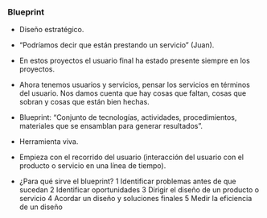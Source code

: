 ### Blueprint

* Diseño estratégico.

* “Podríamos decir que están prestando un servicio” (Juan).

* En estos proyectos el usuario final ha estado presente siempre en los proyectos.

* Ahora tenemos usuarios y servicios, pensar los servicios en términos del usuario. Nos damos cuenta que hay cosas que faltan, cosas que sobran y cosas que están bien hechas.

* Blueprint: “Conjunto de tecnologías, actividades, procedimientos, materiales que se ensamblan para generar resultados”.	

* Herramienta viva.

* Empieza con el recorrido del usuario (interacción del usuario con el producto o servicio en una línea de tiempo).

* ¿Para qué sirve el blueprint?
1 Identificar problemas antes de que sucedan
2 Identificar oportunidades
3 Dirigir el diseño de un producto o servicio
4 Acordar un diseño y soluciones finales
5 Medir la eficiencia de un diseño
